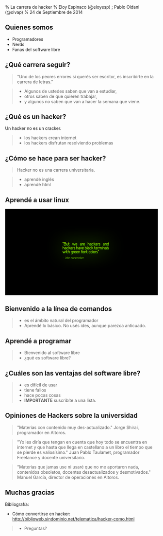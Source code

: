% La carrera de hacker
% Eloy Espinaco (@eloyesp) ; Pablo Oldani (@olvap)
% 24 de Septiembre de 2014

## Quienes somos

- Programadores
- Nerds
- Fanas del software libre

## ¿Qué carrera seguir?

> "Uno de los peores errores si querés ser escritor, es inscribirte en la carrera de letras."

> - Algunos de ustedes saben que van a estudiar,
> - otros saben de que quieren trabajar,
> - y algunos no saben que van a hacer la semana que viene.

## ¿Qué es un hacker?

Un hacker no es un cracker.

> - los hackers crean internet
> - los hackers disfrutan resolviendo problemas

## ¿Cómo se hace para ser hacker?

> Hacker no es una carrera universitaria.

> - aprendé inglés
> - aprendé html

## Aprendé a usar linux

![But we are hackers and hackers have black terminals with green font colors! - John Nunemaker](terminal.png)

## Bienvenido a la línea de comandos

> - es el ámbito natural del programador
> - Aprendé lo básico. No usés ides, aunque parezca anticuado.

## Aprendé a programar

> - Bienvenido al software libre
> - ¿qué es software libre?

## ¿Cuáles son las ventajas del software libre?

> - es difícil de usar
> - tiene fallos
> - hace pocas cosas
> - **IMPORTANTE** suscribíte a una lista.

## Opiniones de Hackers sobre la universidad

> "Materias con contenido muy des-actualizado." Jorge Shirai, programador en
  Altoros.

> "Yo les diría que tengan en cuenta que hoy todo se encuentra en internet y
  que hasta que llega en castellano a un libro el tiempo que se pierde es
  valiosísimo." Juan Pablo Taulamet, programador Freelance y docente
  universitario.

> "Materias que jamas use ni usaré que no me aportaron nada, contenidos
  obsoletos, docentes desactualizados y desmotivados." Manuel García,
  director de operaciones en Altoros.

## Muchas gracias

Bibliografía:

- Cómo convertirse en hacker: http://biblioweb.sindominio.net/telematica/hacker-como.html

> - Preguntas?
